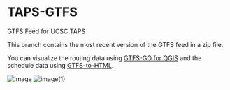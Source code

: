 # TAPS-GTFS
GTFS Feed for UCSC TAPS

This branch contains the most recent version of the GTFS feed in a zip file.

You can visualize the routing data using [GTFS-GO for QGIS](https://plugins.qgis.org/plugins/GTFS-GO-master/) and the schedule data using [GTFS-to-HTML](https://gtfstohtml.com/docs/). 


![image](https://user-images.githubusercontent.com/5950431/184084497-6f81364a-fbda-4e1c-a806-4e256e4f5692.png)
![image(1)](https://user-images.githubusercontent.com/5950431/184084505-d961f070-45d3-45b1-a786-21fcdc6c3471.png)
